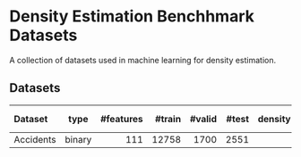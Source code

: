 # Density Estimation Benchhmark Datasets

A collection of datasets used in machine learning for density
estimation.

## Datasets

|Dataset | type | #features | #train | #valid | #test | density | introduced in|
|:------|:---:|---:|---:|---:|---:|---:|---:|
|Accidents| binary | 111 | 12758 | 1700 | 2551 | ||
